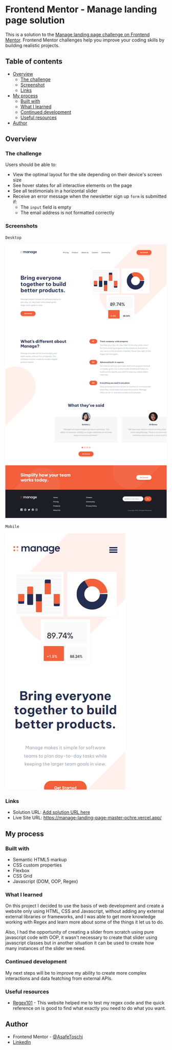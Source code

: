 # Frontend Mentor - Manage landing page solution

This is a solution to the [Manage landing page challenge on Frontend Mentor](https://www.frontendmentor.io/challenges/manage-landing-page-SLXqC6P5). Frontend Mentor challenges help you improve your coding skills by building realistic projects. 

## Table of contents

- [Overview](#overview)
  - [The challenge](#the-challenge)
  - [Screenshot](#screenshots)
  - [Links](#links)
- [My process](#my-process)
  - [Built with](#built-with)
  - [What I learned](#what-i-learned)
  - [Continued development](#continued-development)
  - [Useful resources](#useful-resources)
- [Author](#author)

## Overview

### The challenge

Users should be able to:

- View the optimal layout for the site depending on their device's screen size
- See hover states for all interactive elements on the page
- See all testimonials in a horizontal slider
- Receive an error message when the newsletter sign up `form` is submitted if:
  - The `input` field is empty
  - The email address is not formatted correctly

### Screenshots
`Desktop`

![](./screenshot-desktop.png)

`Mobile`

![](./screenshot-mobile-cropped.png)

### Links

- Solution URL: [Add solution URL here](https://your-solution-url.com)
- Live Site URL: https://manage-landing-page-master-ochre.vercel.app/

## My process

### Built with

- Semantic HTML5 markup
- CSS custom properties
- Flexbox
- CSS Grid
- Javascript (DOM, OOP, Regex)

### What I learned

On this project I decided to use the basis of web development and create a website only using HTML, CSS and Javascript, without adding any external external libraries or frameworks, and I was able to get more knowledge working with Regex and learn more about some of the things it let us to do.

Also, I had the opportunity of creating a slider from scratch using pure javascript code with OOP, it wasn't necessary to create that slider using javascript classes but in another situation it can be used to create how many instances of the slider we need.

### Continued development

My next steps will be to improve my ability to create more complex interactions and data featching from external APIs.

### Useful resources

- [Regex101](https://regex101.com/) - This website helped me to test my regex code and the quick reference on is good to find what exactly you need to do what you want.

## Author

- Frontend Mentor - [@AsafeToschi](https://www.frontendmentor.io/profile/AsafeToschi)
- [LinkedIn](https://www.linkedin.com/in/asafe-luiz-de-paula-toschi-b63342198)

